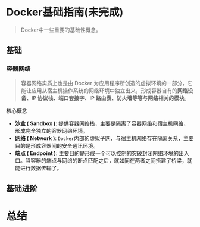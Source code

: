 # Docker基础指南(未完成)

> Docker中一些重要的基础性概念。

## 基础

### 容器网络

> 容器网络实质上也是由 Docker 为应用程序所创造的虚拟环境的一部分，它能让应用从宿主机操作系统的网络环境中独立出来，形成容器自有的**网络设备、IP 协议栈、端口套接字、IP 路由表、防火墙等等与网络相关的模块**。

核心概念

- **沙盒 ( Sandbox )**: 提供容器网络栈，主要是隔离了容器网络和宿主机网络，形成完全独立的容器网络环境。
- **网络 ( Network )**: `Docker`内部的虚拟子网，与宿主机网络存在隔离关系，主要目的是形成容器间的安全通讯环境。
- **端点 ( Endpoint )**: 主要目的是形成一个可以控制的突破封闭网络环境的出入口。当容器的端点与网络的断点匹配之后，就如同在两者之间搭建了桥梁，就能进行数据传输了。

## 基础进阶

# 总结
